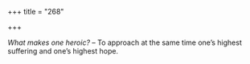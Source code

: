 +++
title = "268"

+++

*What makes one heroic?* – To approach at the same time one’s highest suffering and one’s highest hope.


